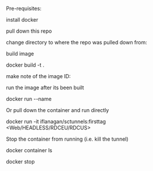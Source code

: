  
Pre-requisites:

install docker 

pull down this repo

change directory to where the repo was pulled down from:

build image 

docker build -t .

make note of the image ID:

run the image after its been built

docker run --name <name> <imageID> 

Or pull down the container and run directly 

docker run -it iflanagan/sctunnels:firsttag <SAUCEUSERNAME> <SAUCEACCESSKEY> <Web/HEADLESS/RDCEU/RDCUS> <TunnelId>

Stop the container from running (i.e. kill the tunnel) 

docker container ls

<find the container ID>
 
 docker stop <CONTAINER ID>
 
 
